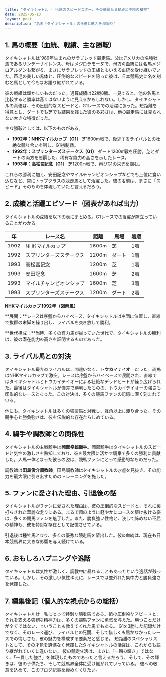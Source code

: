 ```yaml
---
title: "タイキシャトル - 伝説のスピードスター、その華麗なる軌跡と不屈の精神"
date: 2025-05-13
layout: post
description: "名馬『タイキシャトル』の伝説と魅力を深堀り"
---
```


## 1. 馬の概要（血統、戦績、主な勝鞍）

タイキシャトルは1989年生まれのサラブレッド競走馬。父はアメリカの名種牡馬であるサンデーサイレンス、母はメジロラモーヌで、母方の血統には名馬メジロアルダンも繋がる、まさにサラブレッドの王族ともいえる血統を受け継いでいた。芦毛の美しい馬体と、圧倒的なスピードを誇った彼は、日本競馬史に名を刻む名馬として今もなお語り継がれている。

彼の戦績は輝かしいものだった。通算成績は22戦8勝。一見すると、他の名馬と比較すると勝率は高くはないように見えるかもしれない。しかし、タイキシャトルの真価は、その圧倒的なスピードと、G1レースでの活躍にあった。短距離を得意とし、ダートでも芝でも結果を残した彼の多彩さは、他の競走馬には見られない大きな特徴だった。

主な勝鞍としては、以下のものがある。

* **1992年：NHKマイルカップ（G1）**  芝1600m戦で、後述するライバルとの壮絶な競り合いを制し、G1初制覇。
* **1992年：スプリンターズステークス（G1）** ダート1200m戦を圧勝。芝とダートの両方を制覇した、稀有な能力の高さを示したレース。
* **1993年：高松宮記念（G1）** 芝1200m戦で、再びG1の栄光を掴む。

これらの勝利に加え、安田記念やマイルチャンピオンシップなどでも上位に食い込むなど、常にトップクラスの競走馬として活躍した。彼の名前は、まさに「スピード」そのものを体現していたと言えるだろう。


## 2. 成績と活躍エピソード（図表があれば出力）

タイキシャトルの成績を以下の表にまとめる。G1レースでの活躍が際立っていることがわかる。

| 年 | レース名 | 距離 | 馬場 | 着順 |
|---|---|---|---|---|
| 1992 | NHKマイルカップ | 1600m | 芝 | 1着 |
| 1992 | スプリンターズステークス | 1200m | ダート | 1着 |
| 1993 | 高松宮記念 | 1200m | 芝 | 1着 |
| 1993 | 安田記念 | 1600m | 芝 | 2着 |
| 1993 | マイルチャンピオンシップ | 1600m | 芝 | 3着 |
| 1993 | スプリンターズステークス | 1200m | ダート | 2着 |


**NHKマイルカップ 1992年（図解風）**

**展開：**レースは序盤からハイペース。タイキシャトルは中団に位置し、直線で抜群の末脚を繰り出し、ライバルを突き放して勝利。

**世代構成：**当時、多くの有力馬が揃っていた世代で、タイキシャトルの勝利は、彼の潜在能力の高さを証明するものであった。


## 3. ライバル馬との対決

タイキシャトル最大のライバルは、間違いなく、**トウカイテイオー**だった。両馬はNHKマイルカップで激突。レースは序盤からハイペースで展開され、直線ではタイキシャトルとトウカイテイオーによる壮絶なデッドヒートが繰り広げられた。最後はタイキシャトルが僅差で勝利したものの、トウカイテイオーの強さも印象的なレースとなった。この対決は、多くの競馬ファンの記憶に深く刻まれている。

他にも、タイキシャトルは多くの強豪馬と対戦し、互角以上に渡り合った。その競争心と勝負強さは、彼を伝説的な存在たらしめている。


## 4. 騎手や調教師との関係性

タイキシャトルの主戦騎手は**岡部幸雄騎手**。岡部騎手はタイキシャトルのスピードと気性の激しさを熟知しており、彼を最大限に活かす騎乗で多くの勝利に貢献した。人馬一体となった彼らの姿は、競馬ファンにとって感動的なものだった。

調教師は**田島俊介調教師**。田島調教師はタイキシャトルの才能を見抜き、その能力を最大限に引き出すためのトレーニングを施した。


## 5. ファンに愛された理由、引退後の話

タイキシャトルがファンに愛された理由は、彼の圧倒的なスピードと、それに裏打ちされた華麗な走りにある。まるで風のように軽やかにコースを駆け抜ける姿は、多くの競馬ファンを魅了した。また、勝負強い性格と、決して諦めない不屈の精神も、彼を特別な存在として記憶させている。

引退後は種牡馬となり、多くの優秀な競走馬を輩出した。彼の血統は、現在も日本競馬界に大きな影響を与え続けている。


## 6. おもしろハプニングや逸話

タイキシャトルは気性が激しく、調教中に暴れることもあったという逸話が残っている。しかし、その激しい気性ゆえに、レースでは並外れた集中力と勝負強さを発揮した。


## 7. 編集後記（個人的な視点からの総括）

タイキシャトルは、私にとって特別な競走馬である。彼の圧倒的なスピードと、それを支える強靭な精神力は、多くの競馬ファンに勇気を与えた。勝つことだけが全てではない、ということも教えてくれた馬でもある。  G1を3勝した記録だけでなく、そのレース運び、ライバルとの死闘、そして惜しくも届かなかったレースでの悔しさも、彼の魅力を構成する要素だと感じる。  短距離のスペシャリストとして、その才能を遺憾なく発揮したタイキシャトルの活躍は、これからも語り継がれていくに違いない。  彼の競走生活は、まさに「一瞬の輝き」ではなく、「一貫した強さ」を体現したものであったと言えるだろう。  そして、その輝きは、彼の子供たち、そして競馬界全体に受け継がれていっている。  彼への敬意を込めて、このブログ記事を締めくくりたい。
